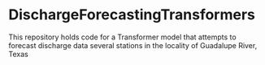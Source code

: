 # DischargeForecastingTransformers
This repository holds code for a Transformer model that attempts to forecast discharge data several stations in the locality of Guadalupe River, Texas
